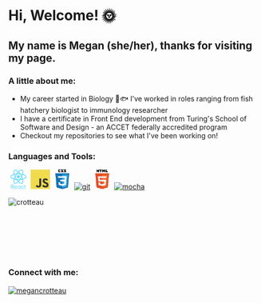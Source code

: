# Hi, Welcome! :sun_with_face:
## My name is Megan (she/her), thanks for visiting my page. 

### A little about me: 
- My career started in Biology 🔬🐟 I’ve worked in roles ranging from fish hatchery biologist to immunology researcher
- I have a certificate in Front End development from Turing's School of Software and Design - an ACCET federally accredited program
- Checkout my repositories to see what I've been working on! <br>
<h3 align="left">Languages and Tools:</h3>
<p align="left"> 
  <a href="https://reactjs.org/" target="_blank" rel="noreferrer"> 
    <img src="https://raw.githubusercontent.com/devicons/devicon/master/icons/react/react-original-wordmark.svg" alt="react" width="40" height="40"/></a>
  <a href="https://developer.mozilla.org/en-US/docs/Web/JavaScript" target="_blank" rel="noreferrer"> 
    <img src="https://raw.githubusercontent.com/devicons/devicon/master/icons/javascript/javascript-original.svg" alt="javascript" width="40" height="40"/></a> 
  <a href="https://www.w3schools.com/css/" target="_blank" rel="noreferrer"> 
    <img src="https://raw.githubusercontent.com/devicons/devicon/master/icons/css3/css3-original-wordmark.svg" alt="css3" width="40" height="40"/></a> 
  <a href="https://git-scm.com/" target="_blank" rel="noreferrer"> 
    <img src="https://www.vectorlogo.zone/logos/git-scm/git-scm-icon.svg" alt="git" width="40" height="40"/></a> 
  <a href="https://www.w3.org/html/" target="_blank" rel="noreferrer"> 
    <img src="https://raw.githubusercontent.com/devicons/devicon/master/icons/html5/html5-original-wordmark.svg" alt="html5" width="40" height="40"/></a> 
  <a href="https://mochajs.org" target="_blank" rel="noreferrer"> 
    <img src="https://www.vectorlogo.zone/logos/mochajs/mochajs-icon.svg" alt="mocha" width="40" height="40"/></a> 
</p>
<p><img align="left" src="https://github-readme-stats.vercel.app/api/top-langs?username=crotteau&show_icons=true&locale=en&layout=compact" alt="crotteau"/></p><br>

<br><br><br><br><br><h3 align="left">Connect with me:</h3>
<p align="left">
<a href="https://linkedin.com/in/megancrotteau" target="blank"><img align="center" src="https://raw.githubusercontent.com/rahuldkjain/github-profile-readme-generator/master/src/images/icons/Social/linked-in-alt.svg" alt="megancrotteau" height="30" width="40" /></a>
</p>
